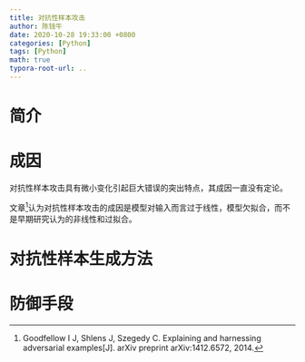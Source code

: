 ```yaml
---
title: 对抗性样本攻击
author: 陈钱牛
date: 2020-10-28 19:33:00 +0800
categories: [Python]
tags: [Python]
math: true
typora-root-url: ..
---
```


# 简介

# 成因

对抗性样本攻击具有微小变化引起巨大错误的突出特点，其成因一直没有定论。

文章[^1]认为对抗性样本攻击的成因是模型对输入而言过于线性，模型欠拟合，而不是早期研究认为的非线性和过拟合。

































# 对抗性样本生成方法

# 防御手段



[^1]: Goodfellow I J, Shlens J, Szegedy C. Explaining and harnessing adversarial examples[J]. arXiv preprint arXiv:1412.6572, 2014.